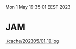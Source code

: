 Mon  1 May 19:35:01 EEST 2023
# JAM
<a href='./cache/202305/01_19.log'>./cache/202305/01_19.log</a>
